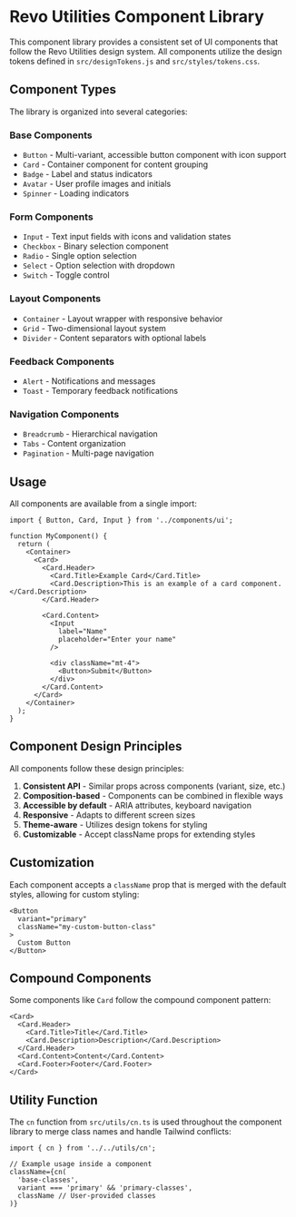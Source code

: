 # Revo Utilities Component Library

This component library provides a consistent set of UI components that follow the Revo Utilities design system. All components utilize the design tokens defined in `src/designTokens.js` and `src/styles/tokens.css`.

## Component Types

The library is organized into several categories:

### Base Components
- `Button` - Multi-variant, accessible button component with icon support
- `Card` - Container component for content grouping
- `Badge` - Label and status indicators
- `Avatar` - User profile images and initials
- `Spinner` - Loading indicators

### Form Components
- `Input` - Text input fields with icons and validation states
- `Checkbox` - Binary selection component
- `Radio` - Single option selection
- `Select` - Option selection with dropdown
- `Switch` - Toggle control

### Layout Components
- `Container` - Layout wrapper with responsive behavior
- `Grid` - Two-dimensional layout system
- `Divider` - Content separators with optional labels

### Feedback Components
- `Alert` - Notifications and messages
- `Toast` - Temporary feedback notifications

### Navigation Components
- `Breadcrumb` - Hierarchical navigation
- `Tabs` - Content organization
- `Pagination` - Multi-page navigation

## Usage

All components are available from a single import:

```tsx
import { Button, Card, Input } from '../components/ui';

function MyComponent() {
  return (
    <Container>
      <Card>
        <Card.Header>
          <Card.Title>Example Card</Card.Title>
          <Card.Description>This is an example of a card component.</Card.Description>
        </Card.Header>
        
        <Card.Content>
          <Input 
            label="Name" 
            placeholder="Enter your name"
          />
          
          <div className="mt-4">
            <Button>Submit</Button>
          </div>
        </Card.Content>
      </Card>
    </Container>
  );
}
```

## Component Design Principles

All components follow these design principles:

1. **Consistent API** - Similar props across components (variant, size, etc.)
2. **Composition-based** - Components can be combined in flexible ways
3. **Accessible by default** - ARIA attributes, keyboard navigation
4. **Responsive** - Adapts to different screen sizes
5. **Theme-aware** - Utilizes design tokens for styling
6. **Customizable** - Accept className props for extending styles

## Customization

Each component accepts a `className` prop that is merged with the default styles, allowing for custom styling:

```tsx
<Button 
  variant="primary" 
  className="my-custom-button-class"
>
  Custom Button
</Button>
```

## Compound Components

Some components like `Card` follow the compound component pattern:

```tsx
<Card>
  <Card.Header>
    <Card.Title>Title</Card.Title>
    <Card.Description>Description</Card.Description>
  </Card.Header>
  <Card.Content>Content</Card.Content>
  <Card.Footer>Footer</Card.Footer>
</Card>
```

## Utility Function

The `cn` function from `src/utils/cn.ts` is used throughout the component library to merge class names and handle Tailwind conflicts:

```tsx
import { cn } from '../../utils/cn';

// Example usage inside a component
className={cn(
  'base-classes',
  variant === 'primary' && 'primary-classes',
  className // User-provided classes
)}
```

